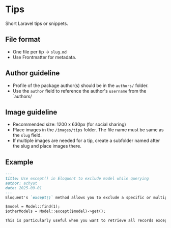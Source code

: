 # Tips

Short Laravel tips or snippets.

## File format
- One file per tip → `slug.md`
- Use Frontmatter for metadata.

## Author guideline
- Profile of the package author(s) should be in the `authors/` folder.
- Use the `author` field to reference the author's `username` from the `authors/

## Image guideline
- Recommended size: 1200 x 630px (for social sharing)
- Place images in the `/images/tips` folder. The file name must be same as the `slug` field.
- If multiple images are needed for a tip, create a subfolder named after the slug and place images there.

## Example
```markdown
---
title: Use except() in Eloquent to exclude model while querying
author: achyut
date: 2025-09-01
---
Eloquent's `except()` method allows you to exclude a specific or multiple models from a query.

$model = Model::find(1);
$otherModels = Model::except($model)->get();

This is particularly useful when you want to retrieve all records except one or more specific ones.
```
